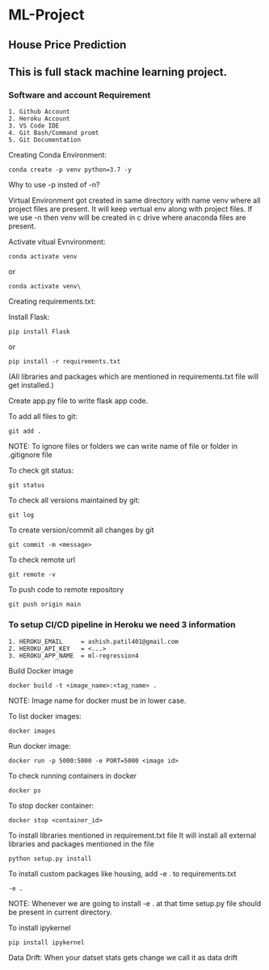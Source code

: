 # ML-Project 
## House Price Prediction
## This is full stack machine learning project.

### Software and account Requirement
    1. Github Account
    2. Heroku Account
    3. VS Code IDE
    4. Git Bash/Command promt
    5. Git Documentation


Creating Conda Environment:
```
conda create -p venv python=3.7 -y
```

Why to use -p insted of -n?

Virtual Environment got created in same directory with name venv where all project files are present. It will keep vertual env along with project files. If we use -n then venv will be created in c drive where anaconda files are present.


Activate vitual Evnvironment:
```
conda activate venv
```
or
```
conda activate venv\
```

Creating requirements.txt:

Install Flask:
```
pip install Flask
```
or
```
pip install -r requirements.txt
```
(All libraries and packages which are mentioned in requirements.txt file will get installed.)


Create app.py file to write flask app code.

To add all files to git:
```
git add .
```

NOTE: To ignore files or folders we can write name of file or folder in .gitignore file

To check git status:
```
git status
```

To check all versions maintained by git:
```
git log
```

To create version/commit all changes by git
```
git commit -m <message>
```

To check remote url
```
git remote -v
```

To push code to remote repository
```
git push origin main
```

### To setup CI/CD pipeline in Heroku we need 3 information
    1. HEROKU_EMAIL     = ashish.patil401@gmail.com
    2. HEROKU_API_KEY   = <...>
    3. HEROKU_APP_NAME  = ml-regression4


Build Docker image
```
docker build -t <image_name>:<tag_name> .
```
NOTE: Image name for docker must be in lower case.


To list docker images:
```
docker images
```

Run docker image:
```
docker run -p 5000:5000 -e PORT=5000 <image id>
```

To check running containers in docker
```
docker ps
```

To stop docker container:
```
docker stop <container_id>
```

To install libraries mentioned in requirement.txt file
It will install all external libraries and packages mentioned in the file
```
python setup.py install
```


To install custom packages like housing, add -e . to requirements.txt
```
-e .
```
NOTE: Whenever we are going to install -e . at that time setup.py file should be present in current directory.


To install ipykernel
```
pip install ipykernel
```

Data Drift: When your datset stats gets change we call it as data drift
